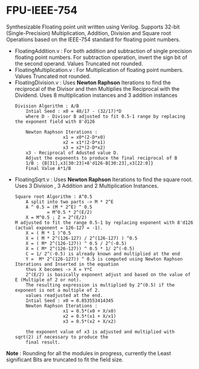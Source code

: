 # FPU-IEEE-754
Synthesizable Floating point unit written using Verilog. Supports 32-bit (Single-Precision) Multiplication, Addition, Division and Square root Operations based on the IEEE-754 standard for floating point numbers.
- FloatingAddition.v : For both addition and subtraction of single precision floating point numbers. For subtraction operation, invert the sign bit of the second operand. Values Truncated not rounded. 
- FloatingMultiplication.v : For Multiplication of floating point numbers. Values Truncated not rounded.
- FloatingDivision.v : Uses **Newton Raphson** Iterations to find the reciprocal of the Divisor and then Multiplies the Reciprocal with the Dividend. Uses 8 multiplication instances and 3 addition instances
    ```
    Division Algorithm : A/B 
        Intial Seed : x0 = 48/17 - (32/17)*D
        where D - Divisor B adjusted to fit 0.5-1 range by replacing the exponent field with 8'd126
        
        Newton Raphson Iterations :
                      x1 = x0*(2-D*x0)
                      x2 = x1*(2-D*x1)
                      x3 = x2*(2-D*x2)
        x3 - Reciprocal of Adusted value D.
        Adjust the exponents to produce the final reciprocal of B 
        1/B : {B[31],x3[30:23]+8'd126-B[30:23],x3[22:0]}
        Final Value A*1/B
    ```
- FloatingSqrt.v :  Uses **Newton Raphson** Iterations to find the square root. Uses 3 Division , 3 Addition   and 2 Multiplication Instances.
    ```
    Square root Algorithm : A^0.5
        A split into two parts -> M * 2^E
        A ^ 0.5 = (M * 2^E) ^ 0.5
                = M^0.5 * 2^(E/2)
        X = M^0.5 ; Z = 2^(E/2)
    M adjusted to fit the range 0.5-1 by replacing exponent with 8'd126 (actual exponent = 126-127 = -1).
        X = ( M * 1 )^0.5
        X = ( M * 2^(126-127) / 2^(126-127) ) ^0.5
        X = ( M* 2^(126-127)) ^ 0.5 / 2^(-0.5)
        X = ( M* 2^(126-127)) ^ 0.5 * 1/ 2^(-0.5)
        C = 1/ 2^(-0.5) is already known and multiplied at the end
        Y =  M* 2^(126-127)) ^ 0.5 is computed using Newton Raphson Iterations and Inserted in the equation
        thus X becomes -> X = Y*C
        2^(E/2) is basically exponent adjust and based on the value of E (Multiple of 2 or not).
        The resulting expression is multiplied by 2^(0.5) if the exponent is not a multiple of 2.
        values readjusted at the end.
        Intial Seed : x0 = 0.853553414345
        Newton Raphson Iterations :
                      x1 = 0.5*(x0 + X/x0)
                      x2 = 0.5*(x1 + X/x1)
                      x3 = 0.5*(x2 + X/x2)

        the exponent value of x3 is adjusted and multiplied with sqrt(2) if necessary to produce the 
        final result.
    ```
**Note** : Rounding for all the modules in progress, currently the Least significant Bits are truncated to fit the field size.